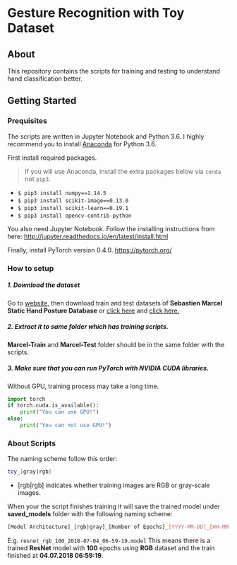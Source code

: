 # Gesture Recognition with Toy Dataset

## About
This repository contains the scripts for training and testing to understand hand classification better.

## Getting Started
### Prequisites
The scripts are written in Jupyter Notebook and Python 3.6. I highly recommend you to install [Anaconda](https://www.anaconda.com/download/) for Python 3.6.

First install required packages.

> If you will use Anaconda, install the extra packages below via `conda` not `pip3`.

* `$ pip3 install numpy==1.14.5`
* `$ pip3 install scikit-image==0.13.0`
* `$ pip3 install scikit-learn==0.19.1`
* `$ pip3 install opencv-contrib-python`

You also need Jupyter Notebook. Follow the installing instructions from here: http://jupyter.readthedocs.io/en/latest/install.html

Finally, install PyTorch version 0.4.0.
https://pytorch.org/

### How to setup

##### 1. Download the dataset
Go to [website](http://www.idiap.ch/resource/gestures/), then download train and test datasets of **Sebastien Marcel Static Hand Posture Database** or [click here](http://www.idiap.ch/resource/gestures/data/shp_marcel_train.tar.gz) and [click here.](http://www.idiap.ch/resource/gestures/data/shp_marcel_test.tar.gz) 
##### 2. Extract it to same folder which has training scripts.
**Marcel-Train** and **Marcel-Test** folder should be in the same folder with the scripts.
##### 3. Make sure that you can run PyTorch with NVIDIA CUDA libraries.
Without GPU, training process may take a long time.

```python
import torch
if torch.cuda.is_available():
    print("You can use GPU!")
else:
    print("You can not use GPU!")
```
### About Scripts
The naming scheme follow this order:
```sh
toy_[gray|rgb]
```
* [rgb|rgb] indicates whether training images are RGB or gray-scale images.


When your the script finishes training it will save the trained model under **saved_models** folder with the following naming scheme:
```sh
[Model Architecture]_[rgb|gray]_[Number of Epochs]_[YYYY-MM-DD]_[HH-MM-SS].model
```
E.g. `resnet_rgb_100_2018-07-04_06-59-19.model` This means there is a trained **ResNet** model with **100** epochs using **RGB** dataset and the train finished at **04.07.2018 06:59:19**.
